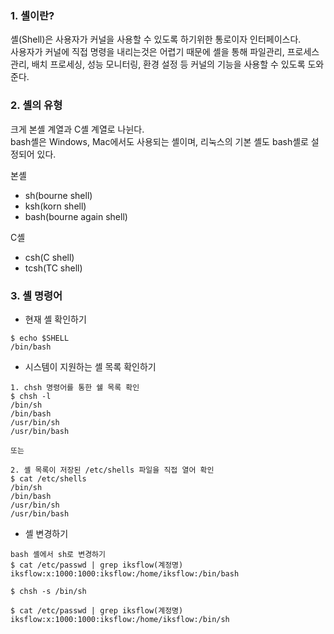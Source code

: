 
### 1. 셸이란?
셸(Shell)은 사용자가 커널을 사용할 수 있도록 하기위한 통로이자 인터페이스다.  
사용자가 커널에 직접 명령을 내리는것은 어렵기 때문에 셸을 통해 파일관리, 프로세스 관리, 배치 프로세싱, 성능 모니터링, 환경 설정 등 커널의 기능을 사용할 수 있도록 도와준다.

### 2. 셸의 유형
크게 본셸 계열과 C셸 계열로 나뉜다.  
bash셸은 Windows, Mac에서도 사용되는 셸이며, 리눅스의 기본 셸도 bash셸로 설정되어 있다.
  
본셸 
* sh(bourne shell)
* ksh(korn shell)
* bash(bourne again shell)

C셸
* csh(C shell)
* tcsh(TC shell)

### 3. 셸 명령어
* 현재 셸 확인하기
``` shell
$ echo $SHELL
/bin/bash
```
* 시스템이 지원하는 셸 목록 확인하기
``` shell
1. chsh 명령어를 통한 쉘 목록 확인
$ chsh -l
/bin/sh
/bin/bash
/usr/bin/sh
/usr/bin/bash

또는

2. 셸 목록이 저장된 /etc/shells 파일을 직접 열어 확인
$ cat /etc/shells
/bin/sh
/bin/bash
/usr/bin/sh
/usr/bin/bash
```
* 셸 변경하기
``` shell
bash 셸에서 sh로 변경하기
$ cat /etc/passwd | grep iksflow(계정명)
iksflow:x:1000:1000:iksflow:/home/iksflow:/bin/bash

$ chsh -s /bin/sh

$ cat /etc/passwd | grep iksflow(계정명)
iksflow:x:1000:1000:iksflow:/home/iksflow:/bin/sh

```